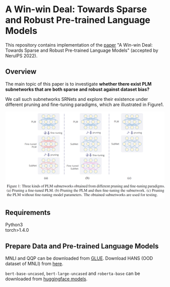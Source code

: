 # A Win-win Deal: Towards Sparse and Robust Pre-trained Language Models

This repository contains implementation of the [paper](https://arxiv.org/abs/2204.11218) "A Win-win Deal: Towards Sparse and Robust Pre-trained Language Models" (accepted by NeruIPS 2022).

## Overview
The main topic of this paper is to investigate **whether there exist PLM subnetworks that are both sparse and robust against dataset bias?**

We call such subnetworks SRNets and explore their existence under different pruning and fine-tuning paradigms, which are illustrated in Figure1.

![](./figures/prune-finetune-paradigms.jpg)


## Requirements
Python3 <br />
torch>1.4.0 <br />


## Prepare Data and Pre-trained Language Models
MNLI and QQP can be downloaded from [GLUE](https://gluebenchmark.com/). Download HANS (OOD dataset of MNLI) from [here](https://github.com/tommccoy1/hans).

`bert-base-uncased`, `bert-large-uncased` and `roberta-base` can be downloaded from [huggingface models](https://huggingface.co/models).
